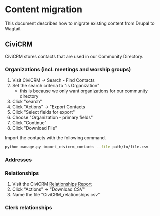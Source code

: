 # Content migration

This document describes how to migrate existing content from Drupal to Wagtail.

## CiviCRM

CiviCRM stores contacts that are used in our Community Directory.

### Organizations (incl. meetings and worship groups)

1. Visit CiviCRM -> Search - Find Contacts
2. Set the search criteria to "is Organization"
   - this is because we only want organizations for our community directory
3. Click "search"
4. Click "Actions" -> "Export Contacts
5. Click "Select fields for export"
6. Choose "Organization - primary fields"
7. Click "Continue"
8. Click "Download File"

Import the contacts with the following command.

```sh
python manage.py import_civicrm_contacts --file path/to/file.csv
```

### Addresses

### Relationships

1. Visit the CiviCRM [Relationships Report](https://westernfriend.org/civicrm/report/instance/5)
2. Click "Actions" -> "Download CSV"
3. Name the file "CiviCRM_relationships.csv"

### Clerk relationships
